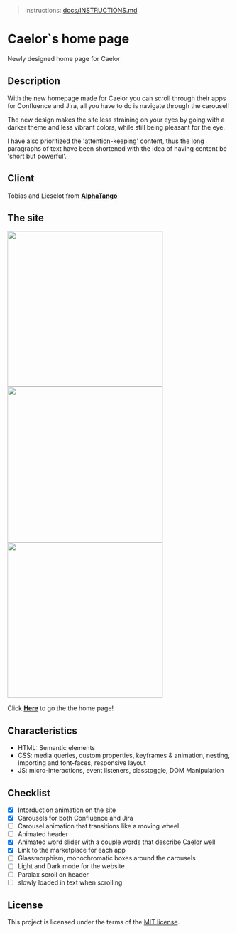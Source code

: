 > Instructions: [docs/INSTRUCTIONS.md](docs/INSTRUCTIONS.md)
# Caelor`s home page
Newly designed home page for Caelor

## Description
With the new homepage made for Caelor you can scroll through their apps for Confluence and Jira, all you have to do is navigate through the carousel!

The new design makes the site less straining on your eyes by going with a darker theme and less vibrant colors, while still being pleasant for the eye.

I have also prioritized the 'attention-keeping' content, thus the long paragraphs of text have been shortened with the idea of having content be 'short but powerful'.

## Client
Tobias and Lieselot from **[AlphaTango](https://alphatango.com)**

## The site
<img src="https://github.com/KaanKalmi/the-startup-responsive-interactieve-website/assets/144000125/dc66e14b-2d11-44a5-8bcf-93ed6b56d6d7" height=350px display=inline>
<img src="https://github.com/KaanKalmi/the-startup-responsive-interactieve-website/assets/144000125/ac134968-c6e9-4faf-9442-e2a14bb0339f" height=350px display=inline>
<img src="https://github.com/KaanKalmi/the-startup-responsive-interactieve-website/assets/144000125/538b1ba6-a16e-4589-8f39-079e758aa4db" height=350px display=inline>

Click  **[Here](https://kaankalmi.github.io/the-startup-responsive-interactieve-website/)**  to go the the home page!

## Characteristics 
- HTML: Semantic elements
- CSS: media queries, custom properties, keyframes & animation, nesting, importing and font-faces, responsive layout
- JS: micro-interactions, event listeners, classtoggle, DOM Manipulation

## Checklist
- [x] Intorduction animation on the site
- [x] Carousels for both Confluence and Jira
- [ ] Carousel animation that transitions like a moving wheel
- [ ] Animated header 
- [x] Animated word slider with a couple words that describe Caelor well
- [x] Link to the marketplace for each app
- [ ] Glassmorphism, monochromatic boxes around the carousels 
- [ ] Light and Dark mode for the website
- [ ] Paralax scroll on header
- [ ] slowly loaded in text when scrolling 
## License
This project is licensed under the terms of the [MIT license](./LICENSE).

